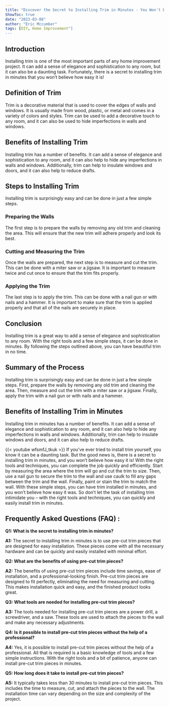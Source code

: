 ```yaml
---
title: "Discover the Secret to Installing Trim in Minutes - You Won't Believe How Easy It Is!"
ShowToc: true 
date: "2023-03-08"
author: "Eric Mccumber" 
tags: [DIY, Home Improvement"]
---
```

## Introduction 
Installing trim is one of the most important parts of any home improvement project. It can add a sense of elegance and sophistication to any room, but it can also be a daunting task. Fortunately, there is a secret to installing trim in minutes that you won’t believe how easy it is! 

## Definition of Trim
Trim is a decorative material that is used to cover the edges of walls and windows. It is usually made from wood, plastic, or metal and comes in a variety of colors and styles. Trim can be used to add a decorative touch to any room, and it can also be used to hide imperfections in walls and windows. 

## Benefits of Installing Trim
Installing trim has a number of benefits. It can add a sense of elegance and sophistication to any room, and it can also help to hide any imperfections in walls and windows. Additionally, trim can help to insulate windows and doors, and it can also help to reduce drafts. 

## Steps to Installing Trim
Installing trim is surprisingly easy and can be done in just a few simple steps. 

### Preparing the Walls
The first step is to prepare the walls by removing any old trim and cleaning the area. This will ensure that the new trim will adhere properly and look its best. 

### Cutting and Measuring the Trim
Once the walls are prepared, the next step is to measure and cut the trim. This can be done with a miter saw or a jigsaw. It is important to measure twice and cut once to ensure that the trim fits properly. 

### Applying the Trim
The last step is to apply the trim. This can be done with a nail gun or with nails and a hammer. It is important to make sure that the trim is applied properly and that all of the nails are securely in place. 

## Conclusion 
Installing trim is a great way to add a sense of elegance and sophistication to any room. With the right tools and a few simple steps, it can be done in minutes. By following the steps outlined above, you can have beautiful trim in no time. 

## Summary of the Process
Installing trim is surprisingly easy and can be done in just a few simple steps. First, prepare the walls by removing any old trim and cleaning the area. Then, measure and cut the trim with a miter saw or a jigsaw. Finally, apply the trim with a nail gun or with nails and a hammer. 

## Benefits of Installing Trim in Minutes
Installing trim in minutes has a number of benefits. It can add a sense of elegance and sophistication to any room, and it can also help to hide any imperfections in walls and windows. Additionally, trim can help to insulate windows and doors, and it can also help to reduce drafts.

{{< youtube wfsmfJ_tkuk >}} 
If you’ve ever tried to install trim yourself, you know it can be a daunting task. But the good news is, there is a secret to installing trim in minutes, and you won’t believe how easy it is! With the right tools and techniques, you can complete the job quickly and efficiently. Start by measuring the area where the trim will go and cut the trim to size. Then, use a nail gun to secure the trim to the wall and use caulk to fill any gaps between the trim and the wall. Finally, paint or stain the trim to match the wall. With these simple steps, you can have trim installed in minutes, and you won’t believe how easy it was. So don’t let the task of installing trim intimidate you – with the right tools and techniques, you can quickly and easily install trim in minutes.

## Frequently Asked Questions (FAQ) :
**Q1: What is the secret to installing trim in minutes?**

**A1:** The secret to installing trim in minutes is to use pre-cut trim pieces that are designed for easy installation. These pieces come with all the necessary hardware and can be quickly and easily installed with minimal effort. 

**Q2: What are the benefits of using pre-cut trim pieces?**

**A2:** The benefits of using pre-cut trim pieces include time savings, ease of installation, and a professional-looking finish. Pre-cut trim pieces are designed to fit perfectly, eliminating the need for measuring and cutting. This makes installation quick and easy, and the finished product looks great. 

**Q3: What tools are needed for installing pre-cut trim pieces?**

**A3:** The tools needed for installing pre-cut trim pieces are a power drill, a screwdriver, and a saw. These tools are used to attach the pieces to the wall and make any necessary adjustments. 

**Q4: Is it possible to install pre-cut trim pieces without the help of a professional?**

**A4:** Yes, it is possible to install pre-cut trim pieces without the help of a professional. All that is required is a basic knowledge of tools and a few simple instructions. With the right tools and a bit of patience, anyone can install pre-cut trim pieces in minutes. 

**Q5: How long does it take to install pre-cut trim pieces?**

**A5:** It typically takes less than 30 minutes to install pre-cut trim pieces. This includes the time to measure, cut, and attach the pieces to the wall. The installation time can vary depending on the size and complexity of the project.





